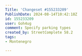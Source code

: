 ```yaml
---
Title: 'Changeset #155233209'
PublishDate: 2024-08-14T10:42:18Z
id: 155233209
user: Goh4ug
comment: Specify parking types
created_by: StreetComplete 58.2
tags:
- Montenegro

---
```

